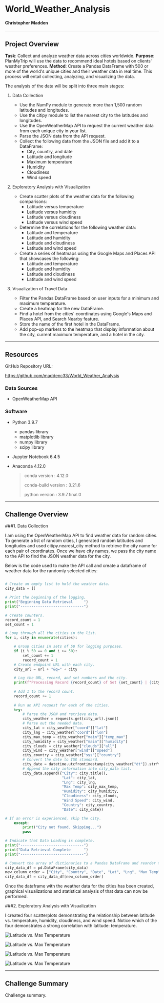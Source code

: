 # World_Weather_Analysis

#### Christopher Madden

---

## Project Overview

**Task**: Collect and analyze weather data across cities worldwide.
**Purpose**: PlanMyTrip will use the data to recommend ideal hotels based on clients' weather preferences.
**Method**: Create a Pandas DataFrame with 500 or more of the world's unique cities and their weather data in real time. This process will entail collecting, analyzing, and visualizing the data.

The analysis of the data will be split into three main stages:

1. Data Collection
    - Use the NumPy module to generate more than 1,500 random latitudes and longitudes.
    - Use the citipy module to list the nearest city to the latitudes and longitudes.
    - Use the OpenWeatherMap API to request the current weather data from each unique city in your list.
    - Parse the JSON data from the API request.
    - Collect the following data from the JSON file and add it to a DataFrame:
        - City, country, and date
        - Latitude and longitude
        - Maximum temperature
        - Humidity
        - Cloudiness
        - Wind speed

2. Exploratory Analysis with Visualization
    - Create scatter plots of the weather data for the following comparisons:
        - Latitude versus temperature
        - Latitude versus humidity
        - Latitude versus cloudiness
        - Latitude versus wind speed
    - Determine the correlations for the following weather data:
        - Latitude and temperature
        - Latitude and humidity
        - Latitude and cloudiness
        - Latitude and wind speed
    - Create a series of heatmaps using the Google Maps and Places API that showcases the following:
        - Latitude and temperature
        - Latitude and humidity
        - Latitude and cloudiness
        - Latitude and wind speed

3. Visualization of Travel Data
     - Filter the Pandas DataFrame based on user inputs for a minimum and maximum temperature.
     - Create a heatmap for the new DataFrame.
     - Find a hotel from the cities' coordinates using Google's Maps and Places API, and Search Nearby feature.
     - Store the name of the first hotel in the DataFrame.
     - Add pop-up markers to the heatmap that display information about the city, current maximum temperature, and a hotel in the city.

---

## Resources

GitHub Repository URL:

https://github.com/maddenc33/World_Weather_Analysis

### Data Sources

 - OpenWeatherMap API

### Software

- Python 3.9.7
  - pandas library
  - matplotlib library
  - numpy library
  - scipy library

- Jupyter Notebook 6.4.5

- Anaconda 4.12.0

  >  conda version : 4.12.0
  > 
  >  conda-build version : 3.21.6
  > 
  >  python version : 3.9.7.final.0

---

## Challenge Overview

###1. Data Collection

I am using the OpenWeatherMap API to find weather data for random cities.  To generate a list of random cities, I generated random latitudes and longitudes and used citipy.nearest_city method to retrieve the city name for each pair of coordinates.  Once we have city names, we pass the city name to the API to find the JSON weather data for the city.

Below is the code used to make the API call and create a dataframe of weather data for the randomly selected cities:

```python

# Create an empty list to hold the weather data.
city_data = []

# Print the beginning of the logging.
print("Beginning Data Retrieval     ")
print("-----------------------------")

# Create counters.
record_count = 1
set_count = 1

# Loop through all the cities in the list.
for i, city in enumerate(cities):

    # Group cities in sets of 50 for logging purposes.
    if (i % 50 == 0 and i >= 50):
        set_count += 1
        record_count = 1
    # Create endpoint URL with each city.
    city_url = url + "&q=" + city

    # Log the URL, record, and set numbers and the city.
    print(f"Processing Record {record_count} of Set {set_count} | {city}")
    
    # Add 1 to the record count.
    record_count += 1
    
    # Run an API request for each of the cities.
    try:
        # Parse the JSON and retrieve data.
        city_weather = requests.get(city_url).json()
        # Parse out the needed data.
        city_lat = city_weather["coord"]["lat"]
        city_lng = city_weather["coord"]["lon"]
        city_max_temp = city_weather["main"]["temp_max"]
        city_humidity = city_weather["main"]["humidity"]
        city_clouds = city_weather["clouds"]["all"]
        city_wind = city_weather["wind"]["speed"]
        city_country = city_weather["sys"]["country"]
        # Convert the date to ISO standard.
        city_date = datetime.utcfromtimestamp(city_weather["dt"]).strftime('%Y-%m-%d %H:%M:%S')
        # Append the city information into city_data list.
        city_data.append({"City": city.title(),
                          "Lat": city_lat,
                          "Lng": city_lng,
                          "Max Temp": city_max_temp,
                          "Humidity": city_humidity,
                          "Cloudiness": city_clouds,
                          "Wind Speed": city_wind,
                          "Country": city_country,
                          "Date": city_date})

# If an error is experienced, skip the city.
    except:
        print("City not found. Skipping...")
        pass

# Indicate that Data Loading is complete.
print("-----------------------------")
print("Data Retrieval Complete      ")
print("-----------------------------")

# Convert the array of dictionaries to a Pandas DataFrame and reorder the columns.
city_data_df = pd.DataFrame(city_data)
new_column_order = ["City", "Country", "Date", "Lat", "Lng", "Max Temp", "Humidity", "Cloudiness", "Wind Speed"]
city_data_df = city_data_df[new_column_order]

```

Once the dataframe with the weather data for the cities has been created, graphical visualizations and statistical analysis of that data can now be performed.

###2. Exploratory Analysis with Visualization

I created four scatterplots demonstrating the relationship between latitude vs. temperature, humidity, cloudiness, and wind speed.  Notice which of the four demonstrates a strong correlation with latitude: temperature.

![Latitude vs. Max Temperature](https://github.com/maddenc33/World_Weather_Analysis/blob/main/weather_data/Fig1.png?raw=true)

![Latitude vs. Max Temperature](https://github.com/maddenc33/World_Weather_Analysis/blob/main/weather_data/Fig2.png?raw=true)

![Latitude vs. Max Temperature](https://github.com/maddenc33/World_Weather_Analysis/blob/main/weather_data/Fig3.png?raw=true)

![Latitude vs. Max Temperature](https://github.com/maddenc33/World_Weather_Analysis/blob/main/weather_data/Fig4.png?raw=true)

---

## Challenge Summary

Challenge summary.
